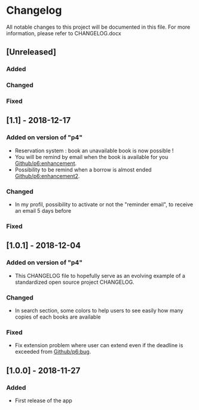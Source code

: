 # Changelog
All notable changes to this project will be documented in this file.
For more information, please refer to CHANGELOG.docx

 ## [Unreleased]
### Added
### Changed
### Fixed

 ## [1.1] - 2018-12-17
### Added on version of "p4"
- Reservation system : book an unavailable book is now possible !
- You will be remind by email when the book is available for you
[Github/p6:enhancement](https://github.com/saga06/p6/issues/1).
- Possibility to be remind when a borrow is almost ended
[Github/p6:enhancement2](https://github.com/saga06/p6/issues/3).
 ### Changed
- In my profil, possibility to activate or not the "reminder email", to receive an email 5 days before
 ### Fixed


 ## [1.0.1] - 2018-12-04
### Added on version of "p4"
- This CHANGELOG file to hopefully serve as an evolving example of a
  standardized open source project CHANGELOG.
 ### Changed
- In search section, some colors to help users to see easily how many copies of each books are available
 ### Fixed
- Fix extension problem where user can extend even if the deadline is exceeded
from [Github/p6:bug](https://github.com/saga06/p6/issues/2).


 ## [1.0.0] - 2018-11-27
### Added
- First release of the app
